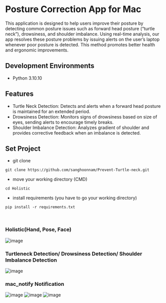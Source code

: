 # Posture Correction App for Mac
 This application is designed to help users improve their posture by detecting common posture issues such as forward head posture (“turtle neck”), drowsiness, and shoulder imbalance. Using real-time analysis, our app resolves these posture problems by issuing alerts on the user’s laptop whenever poor posture is detected. This method promotes better health and ergonomic improvements.
   
## Development Environments
- Python 3.10.10

## Features
- Turtle Neck Detection: Detects and alerts when a forward head posture is maintained for an extended period.
- Drowsiness Detection: Monitors signs of drowsiness based on size of eyes, sending alerts to encourage timely breaks.
- Shoulder Imbalance Detection: Analyzes gradient of shoulder and provides corrective feedback when an imbalance is detected.

## Set Project

- git clone 

```
git clone https://github.com/sanghoonnam/Prevent-Turtle-neck.git
```

- move your working directory (CMD)
```
cd Holistic
```

- install requirements (you have to go your working directory)
```
pip install -r requirements.txt
```
<br>

### Holistic(Hand, Pose, Face)
![image](https://user-images.githubusercontent.com/82289435/175852096-8e1364a2-3769-411e-a1c2-77a103df5e91.png)

### Turtleneck Detection/ Drowsiness Detection/ Shoulder Imbalance Detection
![image](https://github.com/sanghoonnam/Prevent-Turtle-neck/assets/102405778/5b421035-45e4-4202-8dfc-95e5968f59c3)

### mac_notify Notification
![image](https://github.com/sanghoonnam/Prevent-Turtle-neck/assets/102405778/a7c9e522-7ed1-45c9-a951-8479a570e70e)
![image](https://github.com/sanghoonnam/Prevent-Turtle-neck/assets/102405778/19be36a7-90ce-42d3-9a9f-53f27b94314b)
![image](https://github.com/sanghoonnam/Prevent-Turtle-neck/assets/102405778/eb3622aa-6509-4792-a17b-e44fc6722b31)